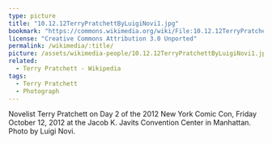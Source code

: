 ```yaml
---
type: picture
title: "10.12.12TerryPratchettByLuigiNovi1.jpg"
bookmark: "https://commons.wikimedia.org/wiki/File:10.12.12TerryPratchettByLuigiNovi1.jpg"
license: "Creative Commons Attribution 3.0 Unported"
permalink: /wikimedia/:title/
picture: /assets/wikimedia-people/10.12.12TerryPratchettByLuigiNovi1.jpg"
related:
  - Terry Pratchett - Wikipedia
tags:
  - Terry Pratchett
  - Photograph
---
```

Novelist Terry Pratchett on Day 2 of the 2012 New York Comic Con, Friday October 12, 2012 at the Jacob K. Javits Convention Center in Manhattan. Photo by Luigi Novi.